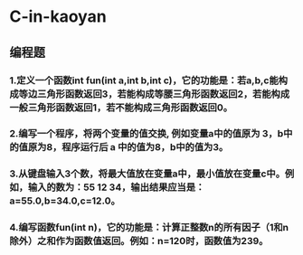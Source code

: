 # C-in-kaoyan

## 编程题
### 1.定义一个函数int fun(int a,int b,int c)，它的功能是：若a,b,c能构成等边三角形函数返回3，若能构成等腰三角形函数返回2，若能构成一般三角形函数返回1，若不能构成三角形函数返回0。

### 2.编写一个程序，将两个变量的值交换, 例如变量a中的值原为 3，b中的值原为8，程序运行后 a 中的值为8，b中的值为3。

### 3.从键盘输入3个数，将最大值放在变量a中，最小值放在变量c中。例如，输入的数为：55   12   34，输出结果应当是：a=55.0,b=34.0,c=12.0。

### 4.编写函数fun(int n)，它的功能是：计算正整数n的所有因子（1和n除外）之和作为函数值返回。例如：n=120时，函数值为239。
